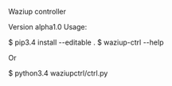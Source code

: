 Waziup controller 

Version alpha1.0
Usage:

  $ pip3.4 install --editable .
  $ waziup-ctrl --help

Or

  $ python3.4 waziupctrl/ctrl.py
